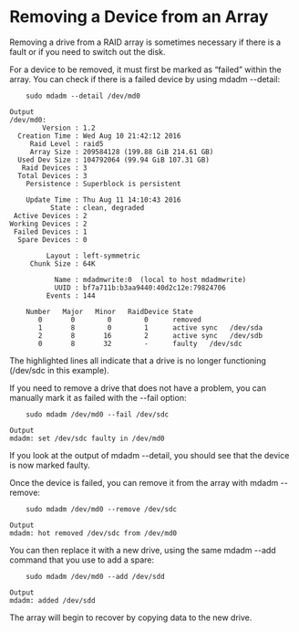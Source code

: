 # Removing a Device from an Array

Removing a drive from a RAID array is sometimes necessary if there is a fault or if you need to switch out the disk.

For a device to be removed, it must first be marked as “failed” within the array. You can check if there is a failed device by using mdadm --detail:
```
    sudo mdadm --detail /dev/md0
```
```
Output
/dev/md0:
        Version : 1.2
  Creation Time : Wed Aug 10 21:42:12 2016
     Raid Level : raid5
     Array Size : 209584128 (199.88 GiB 214.61 GB)
  Used Dev Size : 104792064 (99.94 GiB 107.31 GB)
   Raid Devices : 3
  Total Devices : 3
    Persistence : Superblock is persistent

    Update Time : Thu Aug 11 14:10:43 2016
          State : clean, degraded 
 Active Devices : 2
Working Devices : 2
 Failed Devices : 1
  Spare Devices : 0

         Layout : left-symmetric
     Chunk Size : 64K

           Name : mdadmwrite:0  (local to host mdadmwrite)
           UUID : bf7a711b:b3aa9440:40d2c12e:79824706
         Events : 144

    Number   Major   Minor   RaidDevice State
       0       0        0        0      removed
       1       8        0        1      active sync   /dev/sda
       2       8       16        2      active sync   /dev/sdb
       0       8       32        -      faulty   /dev/sdc
```
The highlighted lines all indicate that a drive is no longer functioning (/dev/sdc in this example).

If you need to remove a drive that does not have a problem, you can manually mark it as failed with the --fail option:
```
    sudo mdadm /dev/md0 --fail /dev/sdc
```
```
Output
mdadm: set /dev/sdc faulty in /dev/md0
```
If you look at the output of mdadm --detail, you should see that the device is now marked faulty.

Once the device is failed, you can remove it from the array with mdadm --remove:
```
    sudo mdadm /dev/md0 --remove /dev/sdc
```
```
Output
mdadm: hot removed /dev/sdc from /dev/md0
```
You can then replace it with a new drive, using the same mdadm --add command that you use to add a spare:
```
    sudo mdadm /dev/md0 --add /dev/sdd
```
```
Output
mdadm: added /dev/sdd
```
The array will begin to recover by copying data to the new drive.